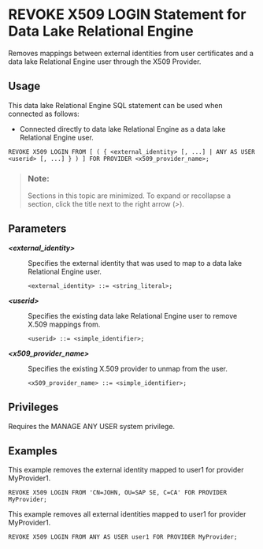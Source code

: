 <!-- loio6d44d706974542d6832c180c5198ec4c -->

# REVOKE X509 LOGIN Statement for Data Lake Relational Engine

Removes mappings between external identities from user certificates and a data lake Relational Engine user through the X509 Provider.



<a name="loio6d44d706974542d6832c180c5198ec4c__section_xv3_wvr_znb"/>

## Usage

This data lake Relational Engine SQL statement can be used when connected as follows:

-   Connected directly to data lake Relational Engine as a data lake Relational Engine user.



```
REVOKE X509 LOGIN FROM [ ( { <external_identity> [, ...] | ANY AS USER <userid> [, ...] } ) ] FOR PROVIDER <x509_provider_name>;
```



> ### Note:  
> Sections in this topic are minimized. To expand or recollapse a section, click the title next to the right arrow \(*\>*\).



<a name="loio6d44d706974542d6832c180c5198ec4c__section_sfn_kbd_rwb"/>

## Parameters


<dl>
<dt><b>

*<external\_identity\>*

</b></dt>
<dd>

Specifies the external identity that was used to map to a data lake Relational Engine user.

```
<external_identity> ::= <string_literal>;
```



</dd><dt><b>

*<userid\>*

</b></dt>
<dd>

Specifies the existing data lake Relational Engine user to remove X.509 mappings from.

```
<userid> ::= <simple_identifier>;
```



</dd><dt><b>

*<x509\_provider\_name\>*

</b></dt>
<dd>

Specifies the existing X.509 provider to unmap from the user.

```
<x509_provider_name> ::= <simple_identifier>;
```



</dd>
</dl>



<a name="loio6d44d706974542d6832c180c5198ec4c__section_h3s_1bd_rwb"/>

## Privileges

Requires the MANAGE ANY USER system privilege.



<a name="loio6d44d706974542d6832c180c5198ec4c__section_yq3_bbd_rwb"/>

## Examples

This example removes the external identity mapped to user1 for provider MyProvider1.

```
REVOKE X509 LOGIN FROM 'CN=JOHN, OU=SAP SE, C=CA' FOR PROVIDER MyProvider;
```

This example removes all external identities mapped to user1 for provider MyProvider1.

```
REVOKE X509 LOGIN FROM ANY AS USER user1 FOR PROVIDER MyProvider;
```

